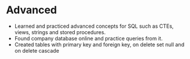 # Advanced
* Learned and practiced advanced concepts for SQL such as CTEs, views, strings and stored procedures. 
* Found company database online and practice queries from it.
* Created tables with primary key and foreign key, on delete set null and on delete cascade
